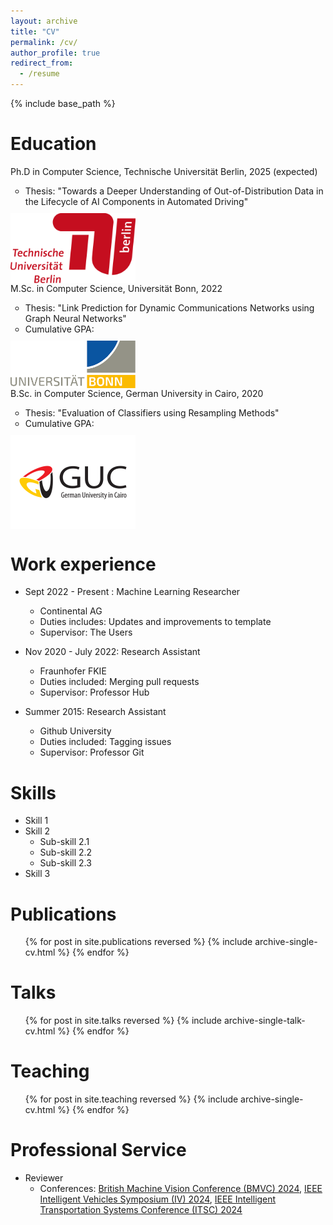 ```yaml
---
layout: archive
title: "CV"
permalink: /cv/
author_profile: true
redirect_from:
  - /resume
---
```


{% include base_path %}

Education
======
<ul style="list-style-type: none; padding: 0;">
    <li>
        <div style="display: flex; align-items: flex-start; flex-direction: column;">
            <div>
                <span>Ph.D in Computer Science, Technische Universität Berlin, 2025 (expected)</span>
                <ul>
                    <li>Thesis: "Towards a Deeper Understanding of Out-of-Distribution Data in the Lifecycle of AI Components in Automated Driving"</li>
                </ul>
            </div>
            <img src="/images/tuberlin.png" alt="TU Berlin" style="margin-top: 10px; width: 200px; height: auto;"/>
        </div>
    </li>
    <li>
        <div style="display: flex; align-items: flex-start; flex-direction: column;">
            <div>
                <span>M.Sc. in Computer Science, Universität Bonn, 2022</span>
                <ul>
                    <li>Thesis: "Link Prediction for Dynamic Communications Networks using Graph Neural Networks"</li>
                    <li>Cumulative GPA: </li>
                </ul>
            </div>
            <img src="/images/uni_bonn.png" alt="University of Bonn" style="margin-top: 10px; width: 200px; height: auto;"/>
        </div>
    </li>
    <li>
        <div style="display: flex; align-items: flex-start; flex-direction: column;">
            <div>
                <span>B.Sc. in Computer Science, German University in Cairo, 2020</span>
                <ul>
                    <li>Thesis: "Evaluation of Classifiers using Resampling Methods"</li>
                    <li>Cumulative GPA: </li>
                </ul>
            </div>
            <img src="/images/guc.png" alt="GUC" style="margin-top: 10px; width: 200px; height: auto;"/>
        </div>
    </li>
</ul>


Work experience
======
* Sept 2022 - Present : Machine Learning Researcher
  * Continental AG
  * Duties includes: Updates and improvements to template
  * Supervisor: The Users

* Nov 2020 - July 2022: Research Assistant
  * Fraunhofer FKIE
  * Duties included: Merging pull requests
  * Supervisor: Professor Hub

* Summer 2015: Research Assistant
  * Github University
  * Duties included: Tagging issues
  * Supervisor: Professor Git
  
Skills
======
* Skill 1
* Skill 2
  * Sub-skill 2.1
  * Sub-skill 2.2
  * Sub-skill 2.3
* Skill 3

Publications
======
  <ul>{% for post in site.publications reversed %}
    {% include archive-single-cv.html %}
  {% endfor %}</ul>
  
Talks
======
  <ul>{% for post in site.talks reversed %}
    {% include archive-single-talk-cv.html  %}
  {% endfor %}</ul>
  
Teaching
======
  <ul>{% for post in site.teaching reversed %}
    {% include archive-single-cv.html %}
  {% endfor %}</ul>
  
Professional Service
======
* Reviewer
  * Conferences:  [British Machine Vision Conference (BMVC) 2024](https://bmvc2024.org/), [IEEE Intelligent Vehicles Symposium (IV) 2024](https://ieee-iv.org/2024/aes-and-revewers/), [IEEE Intelligent Transportation Systems Conference (ITSC) 2024](https://ieee-itsc.org/2024/) 
